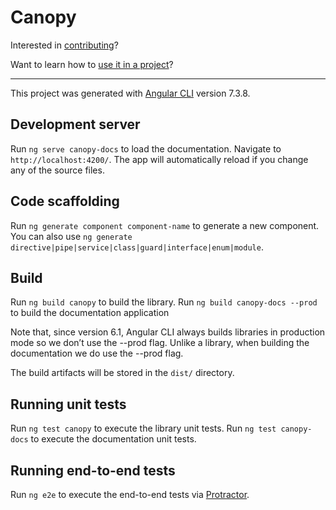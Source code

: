 # Canopy

Interested in [contributing](./CONTRIBUTING.md)?

Want to learn how to [use it in a project](./USAGE.md)?

-----

This project was generated with [Angular CLI](https://github.com/angular/angular-cli) version 7.3.8.

## Development server

Run `ng serve canopy-docs` to load the documentation. Navigate to `http://localhost:4200/`. The app will automatically reload if you change any of the source files.

## Code scaffolding

Run `ng generate component component-name` to generate a new component. You can also use `ng generate directive|pipe|service|class|guard|interface|enum|module`.

## Build

Run `ng build canopy` to build the library.
Run `ng build canopy-docs --prod` to build the documentation application

Note that, since version 6.1, Angular CLI always builds libraries in production mode so we don’t use the --prod flag. Unlike a library, when building the documentation we do use the --prod flag.

The build artifacts will be stored in the `dist/` directory.

## Running unit tests

Run `ng test canopy` to execute the library unit tests.
Run `ng test canopy-docs` to execute the documentation unit tests.

## Running end-to-end tests

Run `ng e2e` to execute the end-to-end tests via [Protractor](http://www.protractortest.org/).

